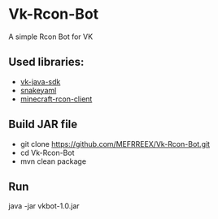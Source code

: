 # Vk-Rcon-Bot
A simple Rcon Bot for VK

## Used libraries: 
- [vk-java-sdk](https://github.com/VKCOM/vk-java-sdk) 
- [snakeyaml](https://github.com/snakeyaml/snakeyaml) 
- [minecraft-rcon-client](https://github.com/t9t/minecraft-rcon-client) 


## Build JAR file
- git clone https://github.com/MEFRREEX/Vk-Rcon-Bot.git
- cd Vk-Rcon-Bot
- mvn clean package

## Run
java -jar vkbot-1.0.jar
